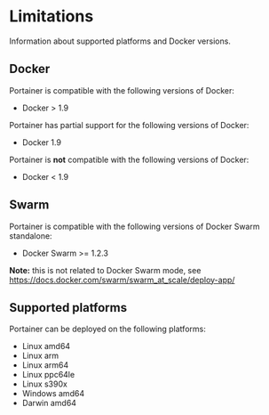 Limitations
===========

Information about supported platforms and Docker versions.

Docker
------

Portainer is compatible with the following versions of Docker:

-   Docker \> 1.9

Portainer has partial support for the following versions of Docker:

-   Docker 1.9

Portainer is **not** compatible with the following versions of Docker:

-   Docker \< 1.9

Swarm
-----

Portainer is compatible with the following versions of Docker Swarm
standalone:

-   Docker Swarm \>= 1.2.3

**Note:** this is not related to Docker Swarm mode, see
<https://docs.docker.com/swarm/swarm_at_scale/deploy-app/>

Supported platforms
-------------------

Portainer can be deployed on the following platforms:

-   Linux amd64
-   Linux arm
-   Linux arm64
-   Linux ppc64le
-   Linux s390x
-   Windows amd64
-   Darwin amd64

